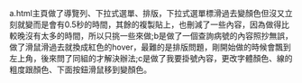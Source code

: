 a.html主頁做了導覽列、下拉式選單、排版，下拉式選單標滑過去變顏色但沒又立刻就變而是會有0.5秒的時間，其餘的複製貼上，也刪減了一些內容，因為做得比較晚沒有太多的時間，所以只挑一些來做;b是做了一個查詢病號的內容照抄無誤，做了滑鼠滑過去就換成紅色的hover，最難的是排版問題，剛開始做的時候會飄到左上角，後來問了同組的才解決辦法;c是做了我要掛號內容，更改字體顏色、線的粗度跟顏色、下面按鈕滑鼠移到變顏色。
